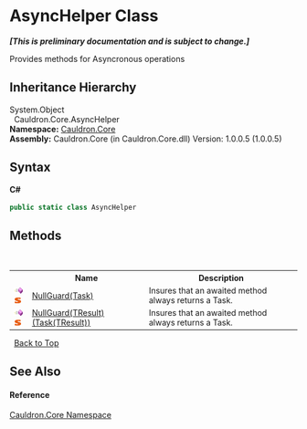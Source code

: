 # AsyncHelper Class
 _**\[This is preliminary documentation and is subject to change.\]**_

Provides methods for Asyncronous operations


## Inheritance Hierarchy
System.Object<br />&nbsp;&nbsp;Cauldron.Core.AsyncHelper<br />
**Namespace:**&nbsp;<a href="N_Cauldron_Core">Cauldron.Core</a><br />**Assembly:**&nbsp;Cauldron.Core (in Cauldron.Core.dll) Version: 1.0.0.5 (1.0.0.5)

## Syntax

**C#**<br />
``` C#
public static class AsyncHelper
```


## Methods
&nbsp;<table><tr><th></th><th>Name</th><th>Description</th></tr><tr><td>![Public method](media/pubmethod.gif "Public method")![Static member](media/static.gif "Static member")</td><td><a href="M_Cauldron_Core_AsyncHelper_NullGuard">NullGuard(Task)</a></td><td>
Insures that an awaited method always returns a Task.</td></tr><tr><td>![Public method](media/pubmethod.gif "Public method")![Static member](media/static.gif "Static member")</td><td><a href="M_Cauldron_Core_AsyncHelper_NullGuard__1">NullGuard(TResult)(Task(TResult))</a></td><td>
Insures that an awaited method always returns a Task.</td></tr></table>&nbsp;
<a href="#asynchelper-class">Back to Top</a>

## See Also


#### Reference
<a href="N_Cauldron_Core">Cauldron.Core Namespace</a><br />